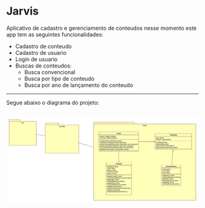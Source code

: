 Jarvis
============

Aplicativo de cadastro e gerenciamento de conteudos
  nesse momento este app tem as seguintes funcionalidades:
  - Cadastro de conteudo
  - Cadastro de usuario
  - Login de usuario
  - Buscas de conteudos:
      - Busca convencional
      - Busca por tipo de conteudo
      - Busca por ano de lançamento do conteudo
  
------------------------------------

Segue abaixo o diagrama do projeto:

![imagem](imagem/Diagrama.jpg)
------------------------------------

